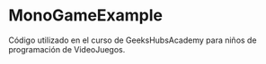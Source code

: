 # MonoGameExample
Código utilizado en el curso de GeeksHubsAcademy para niños de programación de VideoJuegos.
